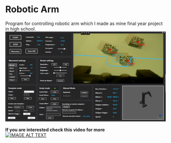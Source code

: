 # Robotic Arm

Program for controlling robotic arm which I made as mine final year project in high school.<br />
![](img/app.png)

**If you are interested check this video for more**<br />
[![IMAGE ALT TEXT](http://img.youtube.com/vi/MkG1QRyesWc/0.jpg)](http://www.youtube.com/watch?v=MkG1QRyesWc "Robotic Arm")
